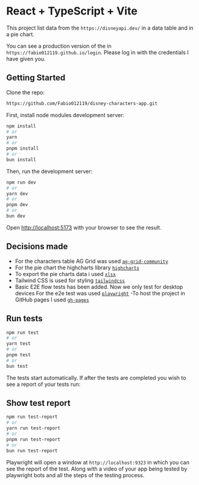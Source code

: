 # React + TypeScript + Vite

This project list data from the `https://disneyapi.dev/` in a data table and in a pie chart.

You can see a production version of the in `https://fabio012119.github.io/login`.
Please log in with the credentials I have given you.

## Getting Started

Clone the repo:

```bash
https://github.com/Fabio012119/disney-characters-app.git
```

First, install node modules development server:

```bash
npm install
# or
yarn
# or
pnpm install
# or
bun install
```

Then, run the development server:

```bash
npm run dev
# or
yarn dev
# or
pnpm dev
# or
bun dev
```

Open [http://localhost:5173](http://localhost:5173) with your browser to see the result.

## Decisions made

- For the characters table AG Grid was used [`ag-grid-community`](https://www.npmjs.com/package/ag-grid-community)
- For the pie chart the highcharts library [`highcharts`](https://www.npmjs.com/package/highcharts)
- To export the pie charts data i used [`xlsx`](https://www.npmjs.com/package/xlsx)
- Tailwind CSS is used for styling [`tailwindcss`](https://www.npmjs.com/package/tailwindcss)
- Basic E2E flow tests has been added. Now we only test for desktop devices
  For the e2e test was used [`playwright`](https://www.npmjs.com/package/playwright)
  -To host the project in GitHub pages I used [`gh-pages`](https://www.npmjs.com/package/gh-pages?activeTab=dependencies)

## Run tests

```bash
npm run test
# or
yarn test
# or
pnpm test
# or
bun test
```

The tests start automatically. If after the tests are completed you wish to see a report of your tests run:

## Show test report

```bash
npm run test-report
# or
yarn run test-report
# or
pnpm run test-report
# or
bun run test-report
```

Playwright will open a window at `http://localhost:9323` in which you can see the report of the test.
Along with a video of your app being tested by playwright bots and all the steps of the testing process.
